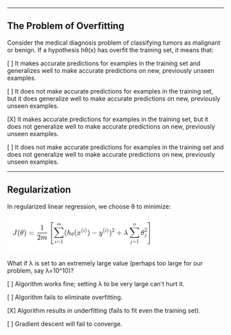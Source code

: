 

---
## The Problem of Overfitting

Consider the medical diagnosis problem of classifying tumors as malignant or benign. If a hypothesis hθ(x) has overfit the training set, it means that:

[ ] It makes accurate predictions for examples in the training set and generalizes well to make accurate predictions on new, previously unseen examples.

[ ] It does not make accurate predictions for examples in the training set, but it does generalize well to make accurate predictions on new, previously unseen examples.

[X] It makes accurate predictions for examples in the training set, but it does not generalize well to make accurate predictions on new, previously unseen examples.

[ ] It does not make accurate predictions for examples in the training set and does not generalize well to make accurate predictions on new, previously unseen examples.

---
## Regularization

In regularized linear regression, we choose θ to minimize:

![](https://github.com/zee-nguyen/Stanford_Machine_Learning/blob/master/assets/regularization-logistic-regression.png?raw=true)

What if λ is set to an extremely large value (perhaps too large for our problem, say λ=10^10)?

[ ] Algorithm works fine; setting λ to be very large can't hurt it.

[ ] Algorithm fails to eliminate overfitting.

[X] Algorithm results in underfitting (fails to fit even the training set).

[ ] Gradient descent will fail to converge.
